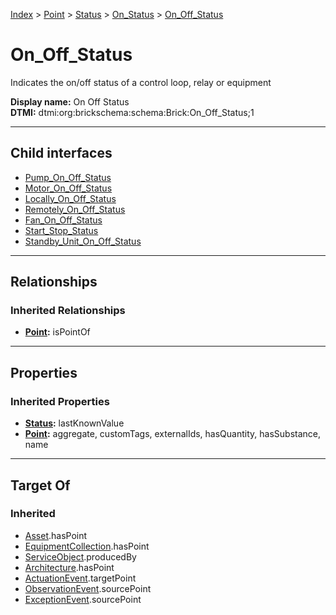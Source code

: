 [Index](../../../../index.md) > [Point](../../../Point.md) > [Status](../../Status.md) > [On_Status](../On_Status.md) > [On_Off_Status](#)
# On_Off_Status

Indicates the on/off status of a control loop, relay or equipment


**Display name:** On Off Status<br />
**DTMI:** dtmi:org:brickschema:schema:Brick:On_Off_Status;1

---

## Child interfaces
* [Pump_On_Off_Status](Pump_On_Off_Status.md)
* [Motor_On_Off_Status](Motor_On_Off_Status.md)
* [Locally_On_Off_Status](Locally_On_Off_Status.md)
* [Remotely_On_Off_Status](Remotely_On_Off_Status.md)
* [Fan_On_Off_Status](Fan_On_Off_Status.md)
* [Start_Stop_Status](Start_Stop_Status/Start_Stop_Status.md)
* [Standby_Unit_On_Off_Status](Standby_Unit_On_Off_Status/Standby_Unit_On_Off_Status.md)

---

## Relationships

### Inherited Relationships
* **[Point](../../../Point.md):** isPointOf

---

## Properties

### Inherited Properties
* **[Status](../../Status.md):** lastKnownValue
* **[Point](../../../Point.md):** aggregate, customTags, externalIds, hasQuantity, hasSubstance, name

---

## Target Of
### Inherited
* [Asset](../../../../Asset/Asset.md).hasPoint
* [EquipmentCollection](../../../../Collection/EquipmentCollection.md).hasPoint
* [ServiceObject](../../../../Information/ServiceObject/ServiceObject.md).producedBy
* [Architecture](../../../../Space/Architecture/Architecture.md).hasPoint
* [ActuationEvent](../../../../Event/PointEvent/ActuationEvent.md).targetPoint
* [ObservationEvent](../../../../Event/PointEvent/ObservationEvent.md).sourcePoint
* [ExceptionEvent](../../../../Event/PointEvent/ExceptionEvent.md).sourcePoint
